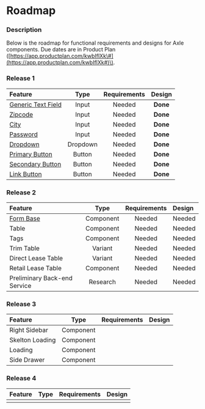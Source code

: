 # Roadmap

### Description

Below is the roadmap for functional requirements and designs for Axle components. Due dates are in Product Plan \([https://app.productplan.com/kwbIflXk\#](https://app.productplan.com/kwbIflXk#)\).

### Release 1

| Feature | Type | Requirements | Design |
| :--- | :---: | :---: | :---: |
| [Generic Text Field](input/text-field.md) | Input | Needed | **Done** |
| [Zipcode ](input/zipcode.md) | Input | Needed | **Done** |
| [City ](input/city.md) | Input | Needed | **Done** |
| [Password](archive/password.md) | Input | Needed | **Done** |
| [Dropdown](input/dropdown.md) | Dropdown | Needed | **Done** |
| [Primary Button](components/button/primary-button.md) | Button | Needed | **Done** |
| [Secondary Button](components/button/secondary-button.md) | Button | Needed | **Done** |
| [Link Button](components/button/link-button.md) | Button | Needed | **Done** |

### Release 2

| Feature | Type | Requirements | Design |
| :--- | :---: | :---: | :--- |
| [Form Base](components/form/) | Component | Needed | Needed |
| Table | Component | Needed | Needed |
| Tags | Component | Needed | Needed |
| Trim Table | Variant | Needed | Needed |
| Direct Lease Table | Variant | Needed | Needed |
| Retail Lease Table | Component | Needed | Needed |
| Preliminary Back-end Service | Research | Needed | Needed |

### Release 3

| Feature | Type | Requirements | Design |
| :--- | :---: | :---: | :--- |
| Right Sidebar | Component |  |  |
| Skelton Loading | Component |  |  |
| Loading | Component |  |  |
| Side Drawer | Component |  |  |

### Release 4

| Feature | Type | Requirements | Design |
| :--- | :---: | :---: | :---: |
|  |  |  |  |

